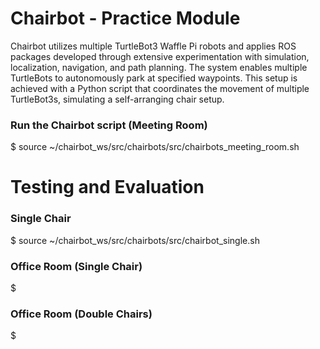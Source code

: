 # Chairbot - Practice Module 

Chairbot utilizes multiple TurtleBot3 Waffle Pi robots and applies ROS packages developed through extensive experimentation with simulation, localization, navigation, and path planning. The system enables multiple TurtleBots to autonomously park at specified waypoints. This setup is achieved with a Python script that coordinates the movement of multiple TurtleBot3s, simulating a self-arranging chair setup.

### Run the Chairbot script (Meeting Room)

$ source ~/chairbot_ws/src/chairbots/src/chairbots_meeting_room.sh

# Testing and Evaluation

### Single Chair
$ source ~/chairbot_ws/src/chairbots/src/chairbot_single.sh 

### Office Room (Single Chair)
$

### Office Room (Double Chairs)
$